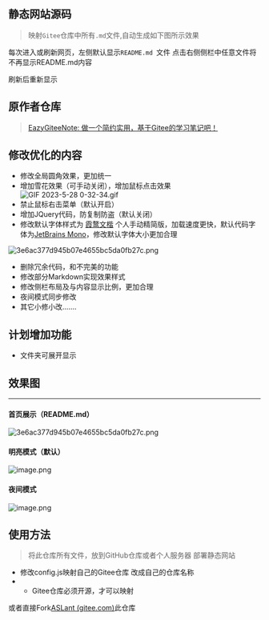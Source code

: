 <meta name="referrer" content="never">		

## 静态网站源码

> 映射` Gitee `仓库中所有`.md`文件,自动生成如下图所示效果

每次进入或刷新网页，左侧默认显示`README.md `文件 点击右侧侧栏中任意文件将不再显示README.md内容

刷新后重新显示

## 原作者仓库

> [EazyGiteeNote: 做一个简约实用，基于Gitee的学习笔记吧！](https://gitee.com/n0ts/eazy-gitee-note) 

## 修改优化的内容

- 修改全局圆角效果，更加统一
- 增加雪花效果（可手动关闭），增加鼠标点击效果
![GIF 2023-5-28 0-32-34.gif](https://image.baidu.com/search/down?url=https://tvax2.sinaimg.cn/large/006TZ18hly1hedes2zgshg309d08ewic.jpg)
- 禁止鼠标右击菜单（默认开启）
- 增加JQuery代码，防复制防盗（默认关闭）
- 修改默认字体样式为 [霞鹜文楷](https://github.com/lxgw/LxgwWenKai) 个人手动精简版，加载速度更快，默认代码字体为[JetBrains Mono](https://github.com/JetBrains/JetBrainsMono)，修改默认字体大小更加合理

![3e6ac377d945b07e4655bc5da0fb27c.png](https://image.baidu.com/search/down?url=https://tvax1.sinaimg.cn/large/006TZ18hly1hedeq23usmj31hc0swqe7.jpg)

- 删除冗余代码，和不完美的功能
- 修改部分Markdown实现效果样式
- 修改侧栏布局及与内容显示比例，更加合理
- 夜间模式同步修改
- 其它小修小改.......

## 计划增加功能

- 文件夹可展开显示

## 效果图

---

#### 首页展示（README.md）

![3e6ac377d945b07e4655bc5da0fb27c.png](https://image.baidu.com/search/down?url=https://tvax1.sinaimg.cn/large/006TZ18hly1hedeq23usmj31hc0swqe7.jpg)

#### 明亮模式（默认）

![image.png](https://image.baidu.com/search/down?url=https://tvax3.sinaimg.cn/large/006TZ18hly1hectj36fy7j31hc0swtq6.jpg)

#### 夜间模式

![image.png](https://image.baidu.com/search/down?url=https://tvax4.sinaimg.cn/large/006TZ18hly1hectkveqilj31hc0sw1ao.jpg)

## 使用方法

> 将此仓库所有文件，放到GitHub仓库或者个人服务器 部署静态网站

- 修改config.js映射自己的Gitee仓库 改成自己的仓库名称
- - Gitee仓库必须开源，才可以映射

或者直接Fork[ASLant (gitee.com)](https://gitee.com/aslant/ASlant)此仓库

